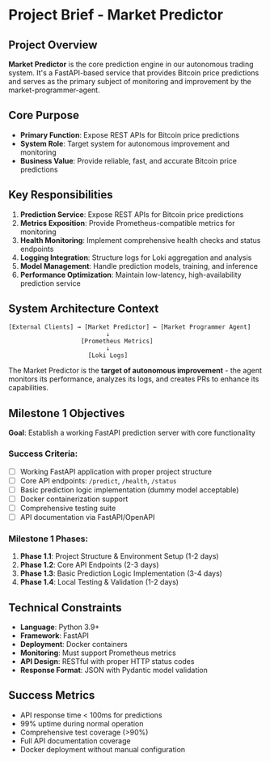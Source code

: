 # Project Brief - Market Predictor

## Project Overview

**Market Predictor** is the core prediction engine in our autonomous trading system. It's a FastAPI-based service that provides Bitcoin price predictions and serves as the primary subject of monitoring and improvement by the market-programmer-agent.

## Core Purpose

- **Primary Function**: Expose REST APIs for Bitcoin price predictions
- **System Role**: Target system for autonomous improvement and monitoring
- **Business Value**: Provide reliable, fast, and accurate Bitcoin price predictions

## Key Responsibilities

1. **Prediction Service**: Expose REST APIs for Bitcoin price predictions
2. **Metrics Exposition**: Provide Prometheus-compatible metrics for monitoring
3. **Health Monitoring**: Implement comprehensive health checks and status endpoints
4. **Logging Integration**: Structure logs for Loki aggregation and analysis
5. **Model Management**: Handle prediction models, training, and inference
6. **Performance Optimization**: Maintain low-latency, high-availability prediction service

## System Architecture Context

```
[External Clients] → [Market Predictor] ← [Market Programmer Agent]
                           ↓
                    [Prometheus Metrics]
                           ↓
                      [Loki Logs]
```

The Market Predictor is the **target of autonomous improvement** - the agent monitors its performance, analyzes its logs, and creates PRs to enhance its capabilities.

## Milestone 1 Objectives

**Goal**: Establish a working FastAPI prediction server with core functionality

### Success Criteria:
- [ ] Working FastAPI application with proper project structure
- [ ] Core API endpoints: `/predict`, `/health`, `/status`
- [ ] Basic prediction logic implementation (dummy model acceptable)
- [ ] Docker containerization support
- [ ] Comprehensive testing suite
- [ ] API documentation via FastAPI/OpenAPI

### Milestone 1 Phases:
1. **Phase 1.1**: Project Structure & Environment Setup (1-2 days)
2. **Phase 1.2**: Core API Endpoints (2-3 days)
3. **Phase 1.3**: Basic Prediction Logic Implementation (3-4 days)
4. **Phase 1.4**: Local Testing & Validation (1-2 days)

## Technical Constraints

- **Language**: Python 3.9+
- **Framework**: FastAPI
- **Deployment**: Docker containers
- **Monitoring**: Must support Prometheus metrics
- **API Design**: RESTful with proper HTTP status codes
- **Response Format**: JSON with Pydantic model validation

## Success Metrics

- API response time < 100ms for predictions
- 99% uptime during normal operation
- Comprehensive test coverage (>90%)
- Full API documentation coverage
- Docker deployment without manual configuration 